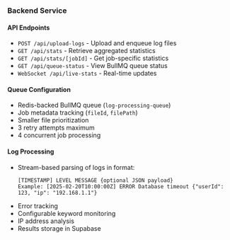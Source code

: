 ### Backend Service

#### API Endpoints
- `POST /api/upload-logs` - Upload and enqueue log files
- `GET /api/stats` - Retrieve aggregated statistics
- `GET /api/stats/[jobId]` - Get job-specific statistics
- `GET /api/queue-status` - View BullMQ queue status
- `WebSocket /api/live-stats` - Real-time updates

#### Queue Configuration
- Redis-backed BullMQ queue (`log-processing-queue`)
- Job metadata tracking (`fileId`, `filePath`)
- Smaller file prioritization
- 3 retry attempts maximum
- 4 concurrent job processing

#### Log Processing
- Stream-based parsing of logs in format:
  ```
  [TIMESTAMP] LEVEL MESSAGE {optional JSON payload}
  Example: [2025-02-20T10:00:00Z] ERROR Database timeout {"userId": 123, "ip": "192.168.1.1"}
  ```
- Error tracking
- Configurable keyword monitoring
- IP address analysis
- Results storage in Supabase